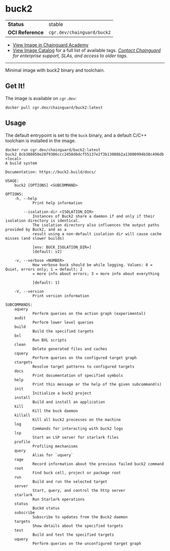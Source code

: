 <!--monopod:start-->
# buck2
| | |
| - | - |
| **Status** | stable |
| **OCI Reference** | `cgr.dev/chainguard/buck2` |


* [View Image in Chainguard Academy](https://edu.chainguard.dev/chainguard/chainguard-images/reference/buck2/overview/)
* [View Image Catalog](https://console.enforce.dev/images/catalog) for a full list of available tags.
*[Contact Chainguard](https://www.chainguard.dev/chainguard-images) for enterprise support, SLAs, and access to older tags.*

---
<!--monopod:end-->

Minimal image with buck2 binary and toolchain.

## Get It!

The image is available on `cgr.dev`:

```
docker pull cgr.dev/chainguard/buck2:latest
```

## Usage

The default entrypoint is set to the `buck` binary, and a default C/C++ toolchain is installed in the image.

```
docker run cgr.dev/chainguard/buck2:latest
buck2 8cb388050e28f9386ccc2458d6dcf55137e2f3b13008b2a13000994b38c496db <local>
A build system

Documentation: https://buck2.build/docs/

USAGE:
    buck2 [OPTIONS] <SUBCOMMAND>

OPTIONS:
    -h, --help
            Print help information

        --isolation-dir <ISOLATION_DIR>
            Instances of Buck2 share a daemon if and only if their isolation directory is identical.
            The isolation directory also influences the output paths provided by Buck2, and as a
            result using a non-default isolation dir will cause cache misses (and slower builds)

            [env: BUCK_ISOLATION_DIR=]
            [default: v2]

    -v, --verbose <NUMBER>
            How verbose buck should be while logging. Values: 0 = Quiet, errors only; 1 = default; 2
            = more info about errors; 3 = more info about everything

            [default: 1]

    -V, --version
            Print version information

SUBCOMMANDS:
    aquery
            Perform queries on the action graph (experimental)
    audit
            Perform lower level queries
    build
            Build the specified targets
    bxl
            Run BXL scripts
    clean
            Delete generated files and caches
    cquery
            Perform queries on the configured target graph
    ctargets
            Resolve target patterns to configured targets
    docs
            Print documentation of specified symbols
    help
            Print this message or the help of the given subcommand(s)
    init
            Initialize a buck2 project
    install
            Build and install an application
    kill
            Kill the buck daemon
    killall
            Kill all buck2 processes on the machine
    log
            Commands for interacting with buck2 logs
    lsp
            Start an LSP server for starlark files
    profile
            Profiling mechanisms
    query
            Alias for `uquery`
    rage
            Record information about the previous failed buck2 command
    root
            Find buck cell, project or package root
    run
            Build and run the selected target
    server
            Start, query, and control the http server
    starlark
            Run Starlark operations
    status
            Buckd status
    subscribe
            Subscribe to updates from the Buck2 daemon
    targets
            Show details about the specified targets
    test
            Build and test the specified targets
    uquery
            Perform queries on the unconfigured target graph
```
